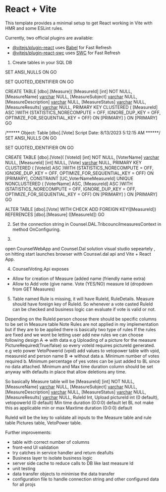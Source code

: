 # React + Vite

This template provides a minimal setup to get React working in Vite with HMR and some ESLint rules.

Currently, two official plugins are available:

- [@vitejs/plugin-react](https://github.com/vitejs/vite-plugin-react/blob/main/packages/plugin-react/README.md) uses [Babel](https://babeljs.io/) for Fast Refresh
- [@vitejs/plugin-react-swc](https://github.com/vitejs/vite-plugin-react-swc) uses [SWC](https://swc.rs/) for Fast Refresh




1. Create tables in your SQL DB

SET ANSI_NULLS ON
GO

SET QUOTED_IDENTIFIER ON
GO

CREATE TABLE [dbo].[Measure](
	[MeasureId] [int] NOT NULL,
	[MeasureName] [varchar](255) NULL,
	[MeasureSubject] [varchar](255) NULL,
	[MeasureDescription] [varchar](255) NULL,
	[MeasureStatus] [varchar](10) NULL,
	[MeasureResults] [varchar](10) NULL,
PRIMARY KEY CLUSTERED 
(
	[MeasureId] ASC
)WITH (STATISTICS_NORECOMPUTE = OFF, IGNORE_DUP_KEY = OFF, OPTIMIZE_FOR_SEQUENTIAL_KEY = OFF) ON [PRIMARY]
) ON [PRIMARY]
GO

/****** Object:  Table [dbo].[Vote]    Script Date: 8/13/2023 5:12:15 AM ******/
SET ANSI_NULLS ON
GO

SET QUOTED_IDENTIFIER ON
GO

CREATE TABLE [dbo].[Vote](
	[VoteId] [int] NOT NULL,
	[VoterName] [varchar](255) NULL,
	[MeasureId] [int] NULL,
	[Vote] [varchar](10) NULL,
PRIMARY KEY CLUSTERED 
(
	[VoteId] ASC
)WITH (STATISTICS_NORECOMPUTE = OFF, IGNORE_DUP_KEY = OFF, OPTIMIZE_FOR_SEQUENTIAL_KEY = OFF) ON [PRIMARY],
 CONSTRAINT [UC_VoterNameMeasureId] UNIQUE NONCLUSTERED 
(
	[VoterName] ASC,
	[MeasureId] ASC
)WITH (STATISTICS_NORECOMPUTE = OFF, IGNORE_DUP_KEY = OFF, OPTIMIZE_FOR_SEQUENTIAL_KEY = OFF) ON [PRIMARY]
) ON [PRIMARY]
GO

ALTER TABLE [dbo].[Vote]  WITH CHECK ADD FOREIGN KEY([MeasureId])
REFERENCES [dbo].[Measure] ([MeasureId])
GO


2. Set the connection string in Counsel.DAL.TribcouncilmeasuresContext in method OnConfiguring.

3. 
open CounselWebApp and Counsel.Dal solution visual studio sepeartely , 
on hitting start launches browser with Counswl.dal api and   Vite + React App.

4. CounselVoting.Api exposes 
 - Allow for creation of Measure (added name (friendly name extra)
- Allow to Add vote (give name. Vote (YES/NO) measure Id (dropdown from GET Measures)


5. Table named Rule is missing, it will have RuleId, RuleDetails. 
Measure should have foreign key of RuleId. 
So whenever a vote casted RuleId can be checked and business logic can evaluate if vote is valid or not.

Depending on the RuleId person choose there should be specific columns to be set in Measure table 
Note Rules are not applied in my implementation but if they are to be applied there is basically two type of rules
If the rules are fixed and we wont be letting user add new rules we can choose following design
A => with data
e.g Uploading of a picture for the measure PictureRequired(True/false) so every voteId requires pictureId generated.
e.g veto power VetoPowerid (vpid) add values to vetopower table with vpid, measureid and person name
B => without data 
a. Minimum number of votes required
b. Minimum percentage of yes votes
can be just added to BL since no data attached.
Minimum  and Max time duration column should be set anyway with defaults in place that allow deletions any time.


So basically Measure table will be 
	[MeasureId] [int] NOT NULL,
	[MeasureName] [varchar](255) NULL,
	[MeasureSubject] [varchar](255) NULL,
	[MeasureDescription] [varchar](255) NULL,
	[MeasureStatus] [varchar](10) NULL,
	[MeasureResults] [varchar](10) NULL, 
RuleId Int, 
Upload pictureId int (0 default),
vetopowerId (0 default)
Min time duration (0:0:0) default let BL not make this as applicable min or max
Maxtime duration (0:0:0) default

RuleId will be the key to validate all inputs to the Measure table and rule table Pictures table, VetoPower table.

Further improvements:

- table with correct number of columns
- front-end UI validation
- try catches in service handler and return deafults
- Business layer to isolate business logic
- server side cache to reduce calls to DB like last measure Id
- unit testing
- data transfer objects to minimise the data transfer
- configuration file to handle connection string and other configured data for all projs







 





 



 


